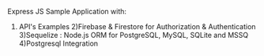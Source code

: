 Express JS Sample Application with:
1) API's Examples
2)Firebase & Firestore for Authorization & Authentication
3)Sequelize : Node.js ORM for PostgreSQL, MySQL, SQLite and MSSQ
4)Postgresql Integration
